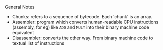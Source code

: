 General Notes
* Chunks: refers to a sequence of bytecode. Each 'chunk' is an array.
* Assembler: program which converts human-readable CPU instructions (assembly, for eg) like `ADD` and `MULT` into their binary machine code equivalent
* Disassembler: converts the other way. From binary machine code to textual list of instructions